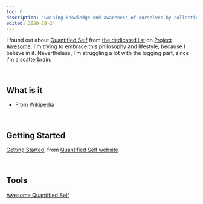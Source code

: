 ```yaml
---
toc: 0
description: "Gaining knowledge and awareness of ourselves by collecting any sort of data which concern us"
edited: 2020-10-24
---
```

I found out about [Quantified Self](https://en.wikipedia.org/wiki/Quantified_self) from [the dedicated list](https://project-awesome.org/woop/awesome-quantified-self) on [Project Awesome](https://project-awesome.org). I'm trying to embrace this philosophy and lifestyle, because I believe in it. Nevertheless, I'm struggling a lot with the logging part, since I'm a scatterbrain.

<br>

## What is it

- [From Wikipedia](https://en.wikipedia.org/wiki/Quantified_self)

<br>

## Getting Started

[Getting Started](https://quantifiedself.com/get-started/), from [Quantified Self website](https://quantifiedself.com)

<br>

## Tools

[Awesome Quantified Self](https://project-awesome.org/woop/awesome-quantified-self)
